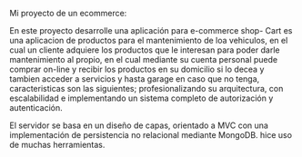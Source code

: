 Mi proyecto de un ecommerce: 
 

En este proyecto desarrolle una aplicación para e-commerce shop- Cart es una aplicacion de productos para el mantenimiento de loa vehiculos, en el cual un cliente adquiere los productos que le interesan para poder darle mantenimiento al propio,  en el cual mediante su cuenta personal puede comprar on-line y recibir los productos en su domicilio si lo decea y tambien acceder a servicios y hasta garage en caso que no tenga, caracteristicas son las siguientes; profesionalizando su arquitectura, con escalabilidad e implementando un sistema completo de autorización y autenticación.

El servidor se basa en un diseño de capas, orientado a MVC con una implementación de persistencia no relacional mediante MongoDB. hice uso de muchas herramientas.
